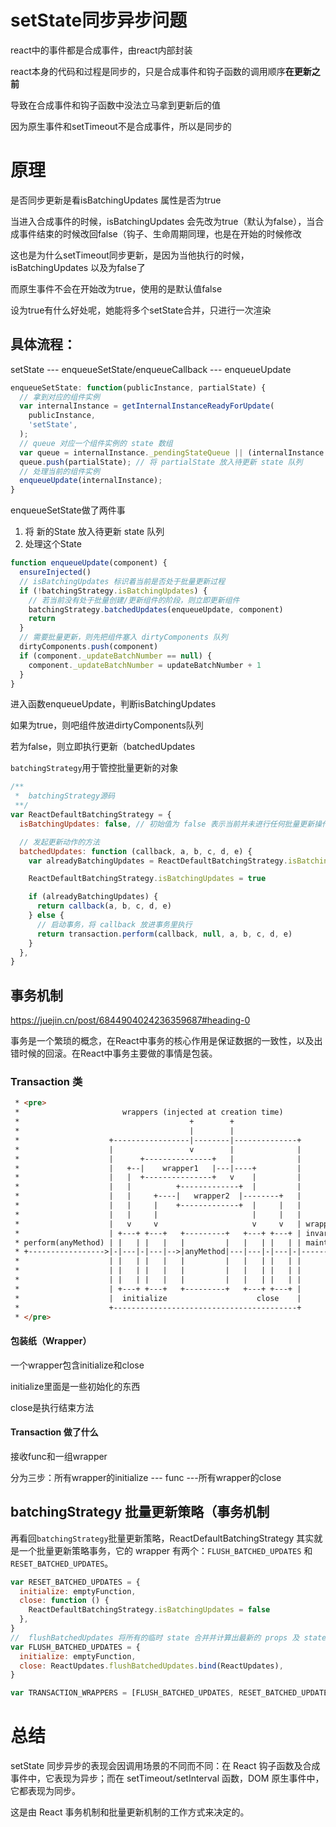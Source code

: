 # setState同步异步问题

react中的事件都是合成事件，由react内部封装

react本身的代码和过程是同步的，只是合成事件和钩子函数的调用顺序**在更新之前**

导致在合成事件和钩子函数中没法立马拿到更新后的值

因为原生事件和setTimeout不是合成事件，所以是同步的



# 原理

是否同步更新是看isBatchingUpdates 属性是否为true

当进入合成事件的时候，isBatchingUpdates 会先改为true（默认为false），当合成事件结束的时候改回false（钩子、生命周期同理，也是在开始的时候修改

这也是为什么setTimeout同步更新，是因为当他执行的时候，isBatchingUpdates 以及为false了

而原生事件不会在开始改为true，使用的是默认值false



设为true有什么好处呢，她能将多个setState合并，只进行一次渲染



## 具体流程：

setState --- enqueueSetState/enqueueCallback --- enqueueUpdate

```js
enqueueSetState: function(publicInstance, partialState) {
  // 拿到对应的组件实例
  var internalInstance = getInternalInstanceReadyForUpdate(
    publicInstance,
    'setState',
  );
  // queue 对应一个组件实例的 state 数组
  var queue = internalInstance._pendingStateQueue || (internalInstance._pendingStateQueue = []);
  queue.push(partialState); // 将 partialState 放入待更新 state 队列
  // 处理当前的组件实例
  enqueueUpdate(internalInstance);
}
```

enqueueSetState做了两件事

1. 将 新的State 放入待更新 state 队列
2. 处理这个State

```js
function enqueueUpdate(component) {
  ensureInjected()
  // isBatchingUpdates 标识着当前是否处于批量更新过程
  if (!batchingStrategy.isBatchingUpdates) {
    // 若当前没有处于批量创建/更新组件的阶段，则立即更新组件
    batchingStrategy.batchedUpdates(enqueueUpdate, component)
    return
  }
  // 需要批量更新，则先把组件塞入 dirtyComponents 队列
  dirtyComponents.push(component)
  if (component._updateBatchNumber == null) {
    component._updateBatchNumber = updateBatchNumber + 1
  }
}
```

进入函数enqueueUpdate，判断isBatchingUpdates

如果为true，则吧组件放进dirtyComponents队列

若为false，则立即执行更新（batchedUpdates



`batchingStrategy`用于管控批量更新的对象

```js
/**
 *  batchingStrategy源码
 **/
var ReactDefaultBatchingStrategy = {
  isBatchingUpdates: false, // 初始值为 false 表示当前并未进行任何批量更新操作

  // 发起更新动作的方法
  batchedUpdates: function (callback, a, b, c, d, e) {
    var alreadyBatchingUpdates = ReactDefaultBatchingStrategy.isBatchingUpdates

    ReactDefaultBatchingStrategy.isBatchingUpdates = true

    if (alreadyBatchingUpdates) {
      return callback(a, b, c, d, e)
    } else {
      // 启动事务，将 callback 放进事务里执行
      return transaction.perform(callback, null, a, b, c, d, e)
    }
  },
}
```



## 事务机制

https://juejin.cn/post/6844904024236359687#heading-0

事务是一个繁琐的概念，在React中事务的核心作用是保证数据的一致性，以及出错时候的回滚。在React中事务主要做的事情是包装。

### Transaction 类

```html
 * <pre>
 *                       wrappers (injected at creation time)
 *                                      +        +
 *                                      |        |
 *                    +-----------------|--------|--------------+
 *                    |                 v        |              |
 *                    |      +---------------+   |              |
 *                    |   +--|    wrapper1   |---|----+         |
 *                    |   |  +---------------+   v    |         |
 *                    |   |          +-------------+  |         |
 *                    |   |     +----|   wrapper2  |--------+   |
 *                    |   |     |    +-------------+  |     |   |
 *                    |   |     |                     |     |   |
 *                    |   v     v                     v     v   | wrapper
 *                    | +---+ +---+   +---------+   +---+ +---+ | invariants
 * perform(anyMethod) | |   | |   |   |         |   |   | |   | | maintained
 * +----------------->|-|---|-|---|-->|anyMethod|---|---|-|---|-|-------->
 *                    | |   | |   |   |         |   |   | |   | |
 *                    | |   | |   |   |         |   |   | |   | |
 *                    | |   | |   |   |         |   |   | |   | |
 *                    | +---+ +---+   +---------+   +---+ +---+ |
 *                    |  initialize                    close    |
 *                    +-----------------------------------------+
 * </pre>
```

#### 包装纸（Wrapper）

一个wrapper包含initialize和close

initialize里面是一些初始化的东西

close是执行结束方法

#### Transaction 做了什么

接收func和一组wrapper

分为三步：所有wrapper的initialize --- func ---所有wrapper的close



## batchingStrategy 批量更新策略（事务机制

再看回`batchingStrategy`批量更新策略，ReactDefaultBatchingStrategy 其实就是一个批量更新策略事务，它的 wrapper 有两个：`FLUSH_BATCHED_UPDATES` 和 `RESET_BATCHED_UPDATES`。

```js
var RESET_BATCHED_UPDATES = {
  initialize: emptyFunction,
  close: function () {
    ReactDefaultBatchingStrategy.isBatchingUpdates = false
  },
}
//  flushBatchedUpdates 将所有的临时 state 合并并计算出最新的 props 及 state
var FLUSH_BATCHED_UPDATES = {
  initialize: emptyFunction,
  close: ReactUpdates.flushBatchedUpdates.bind(ReactUpdates),
}

var TRANSACTION_WRAPPERS = [FLUSH_BATCHED_UPDATES, RESET_BATCHED_UPDATES]
```

# 总结

setState 同步异步的表现会因调用场景的不同而不同：在 React 钩子函数及合成事件中，它表现为异步；而在 setTimeout/setInterval 函数，DOM 原生事件中，它都表现为同步。

这是由 React 事务机制和批量更新机制的工作方式来决定的。
